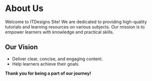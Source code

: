 # About Us

Welcome to ITDesigns Site! We are dedicated to providing high-quality tutorials and learning resources on various subjects. Our mission is to empower learners with knowledge and practical skills.

## Our Vision

- Deliver clear, concise, and engaging content.
- Help learners achieve their goals.

**Thank you for being a part of our journey!**

